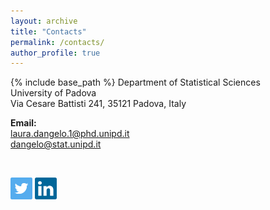```yaml
---
layout: archive
title: "Contacts"
permalink: /contacts/
author_profile: true
---
```


{% include base_path %}
Department of Statistical Sciences <br/>
University of Padova<br/>
Via Cesare Battisti 241, 35121 Padova, Italy<br/>



**Email:** <br/>
laura.dangelo.1@phd.unipd.it<br/>
dangelo@stat.unipd.it


<br/>

[<img src="../images/twitter.png" width="35">](https://twitter.com/laura_d_angelo)
[<img src="../images/linkedin-icon-2.svg" width="35">](https://www.linkedin.com/in/laura-dangelo/)
